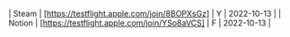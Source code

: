 | Steam | [https://testflight.apple.com/join/8BOPXsGz] | Y | 2022-10-13 |
| Notion | [https://testflight.apple.com/join/YSo8aVCS] | F | 2022-10-13 |
